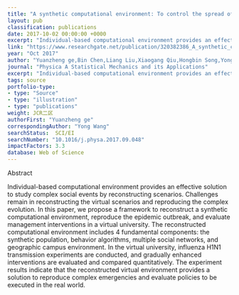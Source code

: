 ```yaml
---
title: "A synthetic computational environment: To control the spread of respiratory infections in a virtual university"
layout: pub
classification: publications
date: 2017-10-02 00:00:00 +0000
excerpt: "Individual-based computational environment provides an effective solution to study complex social events by reconstructing scenarios. Challenges remain in reconstructing the virtual scenarios and reproducing the complex evolution. In this paper, we propose a framework to reconstruct a synthetic computational environment, reproduce the epidemic outb..."
link: "https://www.researchgate.net/publication/320382386_A_synthetic_computational_environment_To_control_the_spread_of_respiratory_infections_in_a_virtual_university"
year: "Oct 2017"
author: "Yuanzheng ge,Bin Chen,Liang Liu,Xiaogang Qiu,Hongbin Song,Yong Wang,"
journal: "Physica A Statistical Mechanics and its Applications"
excerpt: "Individual-based computational environment provides an effective solution to study complex social events by reconstructing scenarios. Challenges remain in reconstructing the virtual scenarios and reproducing the complex evolution. In this paper, we propose a framework to reconstruct a synthetic computational environment, reproduce the epidemic outb..."
tags: source
portfolio-type: 
- type: "Source"
- type: "illustration"
- type: "publications"
weight: JCR二区
authorFirst: "Yuanzheng ge"
correspondingAuthor: "Yong Wang"
searchStatus:  SCI/EI
searchNumber: "10.1016/j.physa.2017.09.048"
impactFactors: 3.3
database: Web of Science
---
```

Abstract

Individual-based computational environment provides an effective solution to study complex social events by reconstructing scenarios. Challenges remain in reconstructing the virtual scenarios and reproducing the complex evolution. In this paper, we propose a framework to reconstruct a synthetic computational environment, reproduce the epidemic outbreak, and evaluate management interventions in a virtual university. The reconstructed computational environment includes 4 fundamental components: the synthetic population, behavior algorithms, multiple social networks, and geographic campus environment. In the virtual university, influenza H1N1 transmission experiments are conducted, and gradually enhanced interventions are evaluated and compared quantitatively. The experiment results indicate that the reconstructed virtual environment provides a solution to reproduce complex emergencies and evaluate policies to be executed in the real world.